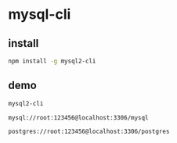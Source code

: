 # mysql-cli

## install

``` bash
npm install -g mysql2-cli
```

## demo

``` bash
mysql2-cli

mysql://root:123456@localhost:3306/mysql

postgres://root:123456@localhost:3306/postgres
```

